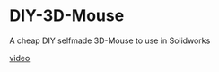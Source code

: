# DIY-3D-Mouse
A cheap DIY selfmade 3D-Mouse to use in Solidworks

[video](https://www.youtube.com/watch?v=71BHSb0jeJg&edit=vd)
